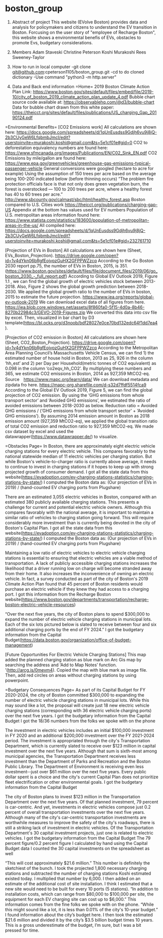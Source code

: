 # boston_group

1. Abstract of project
This website (EVolve Boston) provides data and analysis for policymakers and citizens to understand the EV transition in Boston. Forcusing on the user story of "employee of Recharge Boston", this website shows a environmental benefis of EVs, obstacles to promote Evs, budgetary considerations.  

2. Members
Adam Staveski
Christine Peterson
Koshi Murakoshi
Rees Sweeney-Taylor

3. How to run in local computer
-git clone git@github.com:cpeterson1105/boston_group.git
-cd to do cloned dictionary
-Use command "python3 -m http.server"

4. Data and Back end information
=Home=
2019 Boston Climate Action Plan Link: https://www.boston.gov/sites/default/files/embed/file/2019-10/city_of_boston_2019_climate_action_plan_update_4.pdf
Bubble chart source code available at:
https://observablehq.com/@d3/bubble-chart
Data for bubble chart drawn from this white paper:
https://theicct.org/sites/default/files/publications/US_charging_Gap_20190124.pdf

=Environmental Benefits=
[CO2 Emissions work]
All calculations are shown here: https://docs.google.com/spreadsheets/d/1qUnEusdss9Gdjh6vu9j8jQ-2b3CUyGeW6LfqbmbJmcI/edit?userstoinvite=murakoshi.koshi@gmail.com&ts=5e1cf01e#gid=0
CO2 to deforestation equivalency numbers are found here: https://www.sfmcanada.org/images/Publications/EN/C02_Sink_EN.pdf
CO2 Emissions by mile/gallon are found here: https://www.epa.gov/greenvehicles/greenhouse-gas-emissions-typical-passenger-vehicle
General conversions were googled (hectare to acre for example)
Using the assumption of 150 trees per acre based on the average being 100-200 indicated below (before thinning occurs)
“The problem fire protection officials face is that not only does green vegetation burn, the forest is overstocked — 100 to 200 trees per acre, where a healthy forest has 40 to 60 trees per acre.” http://www.sbcounty.gov/calmast/sbc/html/healthy_forest.asp
Boston compared to U.S. Cities work
https://theicct.org/publications/charging-gap-US
Appendix at the bottom has values used for EV numbers
Population of U.S. metropolitan areas information found here: https://www.statista.com/statistics/183600/population-of-metropolitan-areas-in-the-us/
All compiled here: https://docs.google.com/spreadsheets/d/1qUnEusdss9Gdjh6vu9j8jQ-2b3CUyGeW6LfqbmbJmcI/edit?userstoinvite=murakoshi.koshi@gmail.com&ts=5e1cf01e#gid=232761710

[Projection of EVs in Boston]
All calculations are shown here (Sheet, EVs_Boston_Projection).  https://drive.google.com/open?id=1v4dYkn06bRgfEojvpzGuHX2GFPPWZzcq
According to the Go Boston 2030 report pp.75, the number of EVs in Boston, 2015, is 351.   (https://www.boston.gov/sites/default/files/file/document_files/2019/06/go_boston_2030_-_full_report.pdf)
According to Global EV Outlook 2019, Figure 1.1 , we can find the global growth of electric vehicles stock between 2013-2018. Also, Figure 2 shows the global growth prediction between 2018-2030. We applied the global growth ratio to the number of EVs in boston, 2015 to estimate the future projection. https://www.iea.org/reports/global-ev-outlook-2019
We can download excel data of all figures from here. 
https://iea.blob.core.windows.net/assets/8f860fa0-5f15-4d0a-8b46-8270b22984c3/GEVO-2019-Figures.zip
We converted this data into csv file by excel. Then, visualized in bar chart by D3 template(https://bl.ocks.org/d3noob/bdf28027e0ce70bd132edc64f1dd7ea4). 

[Projection of CO2 emission in Boston]
All calculations are shown here (Sheet, CO2_Boston_Projection).  https://drive.google.com/open?id=1v4dYkn06bRgfEojvpzGuHX2GFPPWZzcq
According to the Metropolitan Area Planning Council’s Massachusetts Vehicle Census, we can find 1) the estimated number of house hold in Boston, 2013 as 25, 926 in the column ‘hh_est’ and 2) per Day per Household(metric tonnes of CO2 equivalent) as 0.098 in the column ‘co2eqv_hh_CO2’. By multiplying these numbers and 365, we estimate CO2 emissions in Boston, 2014 as 927,359 MtCO2-eq. 
Source　https://www.mapc.org/learn/data/
We can download metadata and zipdata fro here. 
https://mapc-org.sharefile.com/d-s32d7ffdf5514fca9
According to the Global EV Outlook 2019, Figure 5, we can find the global projection of CO2 emission. By using the ‘GHG emissions from whole transport sector’ and ‘Avoided GHG emissions’, we estimated the ratio of avoided emissions between 2018-2030 as below. 
Reduction ratio = Avoided GHG emissions / (‘GHG emissions from whole transport sector’ + ‘Avoided GHG emissions’). 
By assuming 2014 emission amount in Boston as 2018 emission amount (927,359 MtCO2-eq), we applied the global transition ratio of total CO2 emission and reduction ratio to 927,359 MtCO2-eq. 
We made csv dataset by excel and used the datawrapper(https://www.datawrapper.de/) to visualize. 

=Obstacles Page=
In Boston, there are approximately eight electric vehicle charging stations for every electric vehicle. This compares favorably to the national statewide median of 11 electric vehicles per charging station. But while Boston's vehicle-to-charger ratio is currently above average, it needs to continue to invest in charging stations if it hopes to keep up with strong projected growth of consumer demand.
I got all the state data from this website(https://evadoption.com/ev-charging-stations-statistics/charging-stations-by-state/)
I computed the Boston data as: (Our projection of EVs in 2019) / (hand-counted EV charging ports from Plugshare)

There are an estimated 3,055 electric vehicles in Boston, compared with an estimated 380 publicly available charging stations. This presents a challenge for current and potential electric vehicle owners. Although this compares favorably with the national average, it is important to maintain a similar ratio of vehicles to charging station going forward. This will require considerably more investment than is currently being devoted in the city of Boston's Capital Plan.
I got all the state data from this website(https://evadoption.com/ev-charging-stations-statistics/charging-stations-by-state/)
I computed the Boston data as: (Our projection of EVs in 2019) / (hand-counted EV charging ports from Plugshare)

Maintaining a low ratio of electric vehicles to electric vehicle charging stations is essential to ensuring that electric vehicles are a viable method of transportation. A lack of publicly accessible charging stations increases the likelihood that a driver running low on charge will become stranded away from their home. It also increases the inconvenience of owning an electric vehicle. In fact, a survey conducted as part of the city of Boston's 2019 Climate Action Plan found that 45 percent of Boston residents would purchase an electric vehicle if they knew they had access to a charging port.
I got this information from the Recharge Boston website(https://www.boston.gov/departments/transportation/recharge-boston-electric-vehicle-resources)

“Over the next five years, the city of Boston plans to spend $300,000 to expand the number of electric vehicle charging stations in municipal lots. Each of the six lots pictured below is slated to receive between four and six additional charging ports by the end of FY 2024.”
I got the budgetary information from the Capital Budget(https://data.boston.gov/organization/office-of-budget-management)

[Future Opportunities For Electric Vehicle Charging Stations]
This map added the planned charging station as blue mark on Arc Gis map by searching the address and ‘Add to Map Notes’ function. ’(http://arcg.is/0mevm4). 
Copied the map with blue mark as image file. Then, add red circles on areas without charging stations by using powerpoint. 

=Budgetary Consequences Page=
As part of its Capital Budget for FY 2020-2024, the city of Boston committed $300,000 to expanding the number of electric vehicle charging stations in municipal lots. While this may sound like a lot, the proposal will create just 18 new electric vehicle charging stations (corresponding with 36 electric vehicle charging ports) over the next five years.
I got the budgetary information from the Capital Budget
I got the 18/36 numbers from the folks we spoke with on the phone


The investment in electric vehicles includes an initial $100,000 investment in FY 2020 and an additional $200,000 investment over the FY 2021-2024 period. The investment is appropriated through the city's Transportation Department, which is currently slated to receive over $123 million in capital investment over the next five years. Although that sum is sixth-most among municipal agencies, the Transportation Department receives less investment than the Department of Parks and Recreation and the Boston Public Library. The Department of Environment is receiving even less investment--just over $61 million over the next five years. Every public dollar spent is a choice and the city's current Capital Plan does not prioritize fleet electrification or other environmental goals.
I got the budgetary information from the Capital Budget


The city of Boston plans to invest $123 million in the Transportation Department over the next five years. Of that planned investment, 79 percent is car-centric. And yet, investments in electric vehicles compose just 0.2 percent of overall transportation investments over the next five years. Although many of the city's car-centric transportation investments are worthwhile measures to improve the safety of the city's roadways, there is still a striking lack of investment in electric vehicles. Of the Transportation Department's 30 capital investment projects, just one is related to electric vehicles.
I got the budgetary information from the Capital Budget
The 79 percent figure/0.2 percent figure I calculated by hand using the Capital Budget data
I counted the 30 capital investments on the spreadsheet as well

“This will cost approximately $21.6 million.”
This number is definitely the sketchiest of the bunch. I took the projected 1,800 necessary charging stations and subtracted the number of charging stations Koshi estimated existed today. I multiplied that number by 6,000. I then added on an estimate of the additional cost of site installation. I think I estimated that a new site would need to be built for every 10 ports (5 stations).
“In addition to installation costs, which can range from $80,000 to $100,000 per site, the equipment for each EV charging site can cost up to $6,000.”
This information comes from the fine folks we spoke with on the phone.
“While this might sound like a lot, it is less than 0.01% of the city's 10-year budget.”
I found information about the city’s budget here. I then took the estimated $21.6 million and divided it by the city’s $3.5 billion budget times 10 years. This is a gross underestimate of the budget, I’m sure, but I was a bit pressed for time.